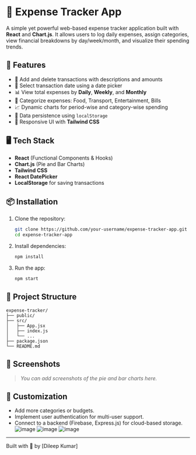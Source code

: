# 💸 Expense Tracker App

A simple yet powerful web-based expense tracker application built with **React** and **Chart.js**. It allows users to log daily expenses, assign categories, view financial breakdowns by day/week/month, and visualize their spending trends.

## 🚀 Features

- 📝 Add and delete transactions with descriptions and amounts
- 📅 Select transaction date using a date picker
- 📊 View total expenses by **Daily**, **Weekly**, and **Monthly**
- 🧠 Categorize expenses: Food, Transport, Entertainment, Bills
- 📈 Dynamic charts for period-wise and category-wise spending
- 💾 Data persistence using `localStorage`
- 🎨 Responsive UI with **Tailwind CSS**

## 🖥️ Tech Stack

- **React** (Functional Components & Hooks)
- **Chart.js** (Pie and Bar Charts)
- **Tailwind CSS**
- **React DatePicker**
- **LocalStorage** for saving transactions

## 📦 Installation

1. Clone the repository:
   ```bash
   git clone https://github.com/your-username/expense-tracker-app.git
   cd expense-tracker-app
   ```

2. Install dependencies:
   ```bash
   npm install
   ```

3. Run the app:
   ```bash
   npm start
   ```

## 📁 Project Structure

```
expense-tracker/
├── public/
├── src/
│   ├── App.jsx
│   ├── index.js
│   └── ...
├── package.json
└── README.md
```

## 📸 Screenshots

> *You can add screenshots of the pie and bar charts here.*

## 🔧 Customization

- Add more categories or budgets.
- Implement user authentication for multi-user support.
- Connect to a backend (Firebase, Express.js) for cloud-based storage.
![image](https://github.com/user-attachments/assets/eacc520a-7b1b-4ac0-a3e2-b90a2177eab8)
![image](https://github.com/user-attachments/assets/13d22f52-adf6-4c79-aa9a-6048d08ea843)
![image](https://github.com/user-attachments/assets/5c5c6100-efef-4a8a-aee7-101026c02498)




---

Built with 💙 by [Dileep Kumar]
